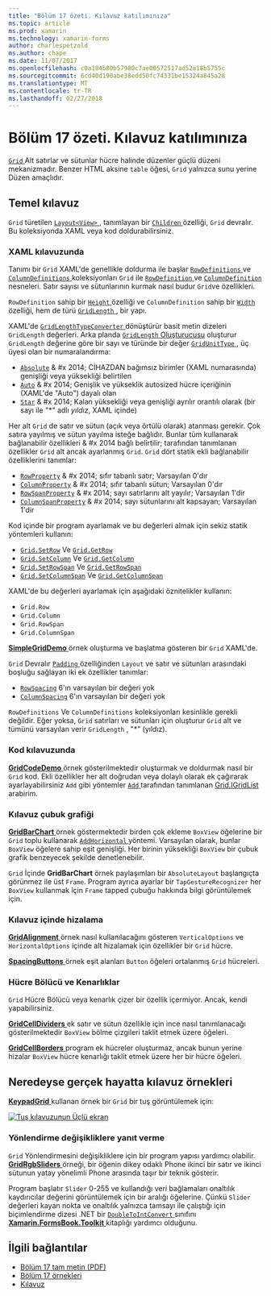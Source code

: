 ```yaml
---
title: "Bölüm 17 özeti. Kılavuz katılımınıza"
ms.topic: article
ms.prod: xamarin
ms.technology: xamarin-forms
author: charlespetzold
ms.author: chape
ms.date: 11/07/2017
ms.openlocfilehash: c0a184b80b57980c7ae00572517ad52a18b5755c
ms.sourcegitcommit: 6cd40d190abe38edd50fc74331be15324a845a28
ms.translationtype: MT
ms.contentlocale: tr-TR
ms.lasthandoff: 02/27/2018
---
```

# <a name="summary-of-chapter-17-mastering-the-grid"></a>Bölüm 17 özeti. Kılavuz katılımınıza

[ `Grid` ](https://developer.xamarin.com/api/type/Xamarin.Forms.Grid/) Alt satırlar ve sütunlar hücre halinde düzenler güçlü düzeni mekanizmadır. Benzer HTML aksine `table` öğesi, `Grid` yalnızca sunu yerine Düzen amaçlıdır.

## <a name="the-basic-grid"></a>Temel kılavuz

`Grid` türetilen [ `Layout<View>` ](https://developer.xamarin.com/api/type/Xamarin.Forms.Layout%3CT%3E/), tanımlayan bir [ `Children` ](https://developer.xamarin.com/api/property/Xamarin.Forms.Layout%3CT%3E.Children/) özelliği, `Grid` devralır. Bu koleksiyonda XAML veya kod doldurabilirsiniz.

### <a name="the-grid-in-xaml"></a>XAML kılavuzunda

Tanımı bir `Grid` XAML'de genellikle doldurma ile başlar [ `RowDefinitions` ](https://developer.xamarin.com/api/property/Xamarin.Forms.Grid.RowDefinitions/) ve [ `ColumnDefinitions` ](https://developer.xamarin.com/api/property/Xamarin.Forms.Grid.ColumnDefinitions/) koleksiyonları `Grid` ile [ `RowDefinition` ](https://developer.xamarin.com/api/type/Xamarin.Forms.RowDefinition/) ve [ `ColumnDefinition` ](https://developer.xamarin.com/api/type/Xamarin.Forms.ColumnDefinition/) nesneleri. Satır sayısı ve sütunlarının kurmak nasıl budur `Grid`ve özellikleri.

`RowDefinition` sahip bir [ `Height` ](https://developer.xamarin.com/api/property/Xamarin.Forms.RowDefinition.Height/) özelliği ve `ColumnDefinition` sahip bir [ `Width` ](https://developer.xamarin.com/api/property/Xamarin.Forms.ColumnDefinition.Width/) özelliği, hem de türü [ `GridLength` ](https://developer.xamarin.com/api/type/Xamarin.Forms.GridLength/), bir yapı.

XAML'de [ `GridLengthTypeConverter` ](https://developer.xamarin.com/api/type/Xamarin.Forms.GridLengthTypeConverter/) dönüştürür basit metin dizeleri `GridLength` değerleri. Arka planda [ `GridLength` Oluşturucusu](https://developer.xamarin.com/api/constructor/Xamarin.Forms.GridLength.GridLength/p/System.Double/Xamarin.Forms.GridUnitType/) oluşturur `GridLength` değerine göre bir sayı ve türünde bir değer [ `GridUnitType` ](https://developer.xamarin.com/api/type/Xamarin.Forms.GridUnitType/), üç üyesi olan bir numaralandırma:

- [`Absolute`](https://developer.xamarin.com/api/field/Xamarin.Forms.GridUnitType.Absolute/) & #x 2014; CİHAZDAN bağımsız birimler (XAML numarasında) genişliği veya yüksekliği belirtilen
- [`Auto`](https://developer.xamarin.com/api/field/Xamarin.Forms.GridUnitType.Auto/) & #x 2014; Genişlik ve yükseklik autosized hücre içeriğinin (XAML'de "Auto") dayalı olan
- [`Star`](https://developer.xamarin.com/api/field/Xamarin.Forms.GridUnitType.Star/) & #x 2014; Kalan yüksekliği veya genişliği ayrılır orantılı olarak (bir sayı ile "\*" adlı *yıldız*, XAML içinde)

Her alt `Grid` de satır ve sütun (açık veya örtülü olarak) atanması gerekir. Çok satıra yayılmış ve sütun yayılma isteğe bağlıdır. Bunlar tüm kullanarak bağlanabilir özellikleri & #x 2014 bağlı belirtilir; tarafından tanımlanan özellikler `Grid` alt ancak ayarlanmış `Grid`. `Grid` dört statik ekli bağlanabilir özelliklerini tanımlar:

- [`RowProperty`](https://developer.xamarin.com/api/field/Xamarin.Forms.Grid.RowProperty/) & #x 2014; sıfır tabanlı satır; Varsayılan 0'dır
- [`ColumnProperty`](https://developer.xamarin.com/api/field/Xamarin.Forms.Grid.ColumnProperty/) & #x 2014; sıfır tabanlı sütun; Varsayılan 0'dır
- [`RowSpanProperty`](https://developer.xamarin.com/api/field/Xamarin.Forms.Grid.RowSpanProperty/) & #x 2014; sayı satırlarını alt yayılır; Varsayılan 1'dir
- [`ColumnSpanProperty`](https://developer.xamarin.com/api/field/Xamarin.Forms.Grid.ColumnSpanProperty/) & #x 2014; sayı sütunlarını alt kapsayan; Varsayılan 1'dir

Kod içinde bir program ayarlamak ve bu değerleri almak için sekiz statik yöntemleri kullanın:

- [`Grid.SetRow`](https://developer.xamarin.com/api/member/Xamarin.Forms.Grid.SetRow/p/Xamarin.Forms.BindableObject/System.Int32/) Ve [`Grid.GetRow`](https://developer.xamarin.com/api/member/Xamarin.Forms.Grid.GetRow/p/Xamarin.Forms.BindableObject/)
- [`Grid.SetColumn`](https://developer.xamarin.com/api/member/Xamarin.Forms.Grid.SetColumn/p/Xamarin.Forms.BindableObject/System.Int32/) Ve [`Grid.GetColumn`](https://developer.xamarin.com/api/member/Xamarin.Forms.Grid.GetColumn/p/Xamarin.Forms.BindableObject/)
- [`Grid.SetRowSpan`](https://developer.xamarin.com/api/member/Xamarin.Forms.Grid.SetRowSpan/p/Xamarin.Forms.BindableObject/System.Int32/) Ve [`Grid.GetRowSpan`](https://developer.xamarin.com/api/member/Xamarin.Forms.Grid.GetRowSpan/p/Xamarin.Forms.BindableObject/)
- [`Grid.SetColumnSpan`](https://developer.xamarin.com/api/member/Xamarin.Forms.Grid.SetColumnSpan/p/Xamarin.Forms.BindableObject/System.Int32/) Ve [`Grid.GetColumnSpan`](https://developer.xamarin.com/api/member/Xamarin.Forms.Grid.GetColumnSpan/p/Xamarin.Forms.BindableObject/)

XAML'de bu değerleri ayarlamak için aşağıdaki öznitelikler kullanın:

- `Grid.Row`
- `Grid.Column`
- `Grid.RowSpan`
- `Grid.ColumnSpan`

[ **SimpleGridDemo** ](https://github.com/xamarin/xamarin-forms-book-samples/tree/master/Chapter17/SimpleGridDemo) örnek oluşturma ve başlatma gösteren bir `Grid` XAML'de.

`Grid` Devralır [ `Padding` ](https://developer.xamarin.com/api/property/Xamarin.Forms.Layout.Padding/) özelliğinden `Layout` ve satır ve sütunları arasındaki boşluğu sağlayan iki ek özellikler tanımlar:

- [`RowSpacing`](https://developer.xamarin.com/api/property/Xamarin.Forms.Grid.RowSpacing/) 6'ın varsayılan bir değeri yok
- [`ColumnSpacing`](https://developer.xamarin.com/api/property/Xamarin.Forms.Grid.ColumnSpacing/) 6'ın varsayılan bir değeri yok

`RowDefinitions` Ve `ColumnDefinitions` koleksiyonları kesinlikle gerekli değildir. Eğer yoksa, `Grid` satırları ve sütunları için oluşturur `Grid` alt ve tümünü varsayılan verir `GridLength` , "\*" (yıldız).

### <a name="the-grid-in-code"></a>Kod kılavuzunda

[ **GridCodeDemo** ](https://github.com/xamarin/xamarin-forms-book-samples/tree/master/Chapter17/GridCodeDemo) örnek gösterilmektedir oluşturmak ve doldurmak nasıl bir `Grid` kod. Ekli özellikler her alt doğrudan veya dolaylı olarak ek çağırarak ayarlayabilirsiniz `Add` gibi yöntemler [ `Add` ](https://developer.xamarin.com/api/member/Xamarin.Forms.Grid+IGridList%3CT%3E.Add/p/Xamarin.Forms.View/System.Int32/System.Int32/System.Int32/System.Int32/) tarafından tanımlanan [Grid.IGridList<T> ](https://developer.xamarin.com/api/type/Xamarin.Forms.Grid+IGridList%3CT%3E/) arabirim.

### <a name="the-grid-bar-chart"></a>Kılavuz çubuk grafiği

[ **GridBarChart** ](https://github.com/xamarin/xamarin-forms-book-samples/tree/master/Chapter17/GridBarChart) örnek göstermektedir birden çok ekleme `BoxView` öğelerine bir `Grid` toplu kullanarak [ `AddHorizontal` ](https://developer.xamarin.com/api/member/Xamarin.Forms.Grid+IGridList%3CT%3E.AddHorizontal/p/System.Collections.Generic.IEnumerable%7BXamarin.Forms.View%7D/) yöntemi. Varsayılan olarak, bunlar `BoxView` öğelere sahip eşit genişliği. Her birinin yüksekliği `BoxView` bir çubuk grafik benzeyecek şekilde denetlenebilir.

`Grid` İçinde **GridBarChart** örnek paylaşımları bir `AbsoluteLayout` başlangıçta görünmez ile üst `Frame`. Program ayrıca ayarlar bir `TapGestureRecognizer` her `BoxView` kullanmak için `Frame` tapped çubuğu hakkında bilgi görüntülemek için.

### <a name="alignment-in-the-grid"></a>Kılavuz içinde hizalama

[ **GridAlignment** ](https://github.com/xamarin/xamarin-forms-book-samples/tree/master/Chapter17/GridAlignment) örnek nasıl kullanılacağını gösteren `VerticalOptions` ve `HorizontalOptions` içinde alt hizalamak için özellikler bir `Grid` hücre.

[ **SpacingButtons** ](https://github.com/xamarin/xamarin-forms-book-samples/tree/master/Chapter17/SpacingButtons) örnek eşit alanları `Button` öğeleri ortalanmış `Grid` hücreleri.

### <a name="cell-dividers-and-borders"></a>Hücre Bölücü ve Kenarlıklar

`Grid` Hücre Bölücü veya kenarlık çizer bir özellik içermiyor. Ancak, kendi yapabilirsiniz.

[ **GridCellDividers** ](https://github.com/xamarin/xamarin-forms-book-samples/tree/master/Chapter17/GridCellDividers) ek satır ve sütun özellikle için ince nasıl tanımlanacağı gösterilmektedir `BoxView` bölme çizgileri taklit etmek üzere öğeleri.

[ **GridCellBorders** ](https://github.com/xamarin/xamarin-forms-book-samples/tree/master/Chapter17/GridCellBorders) program ek hücreler oluşturmaz, ancak bunun yerine hizalar `BoxView` hücre kenarlığı taklit etmek üzere her bir hücre öğeleri.

## <a name="almost-real-life-grid-examples"></a>Neredeyse gerçek hayatta kılavuz örnekleri

[ **KeypadGrid** ](https://github.com/xamarin/xamarin-forms-book-samples/tree/master/Chapter17/KeypadGrid) kullanan örnek bir `Grid` bir tuş görüntülemek için:

[![Tuş kılavuzunun Üçlü ekran](images/ch17fg12-small.png "tuş kılavuz")](images/ch17fg12-large.png "tuş kılavuz")

### <a name="responding-to-orientation-changes"></a>Yönlendirme değişikliklere yanıt verme

`Grid` Yönlendirmesini değişikliklere için bir program yapısı yardımcı olabilir. [ **GridRgbSliders** ](https://github.com/xamarin/xamarin-forms-book-samples/tree/master/Chapter17/GridRgbSliders) örneği, bir öğenin dikey odaklı Phone ikinci bir satır ve ikinci sütunun yatay yönelimli Phone arasında taşır bir teknik gösterir.

Program başlatır `Slider` 0-255 ve kullandığı veri bağlamaları onaltılık kaydırıcılar değerini görüntülemek için bir aralığı öğelerine. Çünkü `Slider` değerleri kayan nokta ve onaltılık yalnızca tamsayı ile çalıştığı için biçimlendirme dizesi .NET bir [ `DoubleToIntConvert` ](https://github.com/xamarin/xamarin-forms-book-samples/blob/master/Libraries/Xamarin.FormsBook.Toolkit/Xamarin.FormsBook.Toolkit/DoubleToIntConverter.cs) sınıfını [ **Xamarin.FormsBook.Toolkit** ](https://github.com/xamarin/xamarin-forms-book-samples/tree/master/Libraries/Xamarin.FormsBook.Toolkit) kitaplığı yardımcı olduğunu.



## <a name="related-links"></a>İlgili bağlantılar

- [Bölüm 17 tam metin (PDF)](https://download.xamarin.com/developer/xamarin-forms-book/XamarinFormsBook-Ch17-Apr2016.pdf)
- [Bölüm 17 örnekleri](https://github.com/xamarin/xamarin-forms-book-samples/tree/master/Chapter17)
- [Kılavuz](~/xamarin-forms/user-interface/layouts/grid.md)
